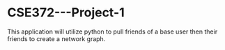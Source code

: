 # CSE372---Project-1
This application will utilize python to pull friends of a base user then their friends to create a network graph. 

